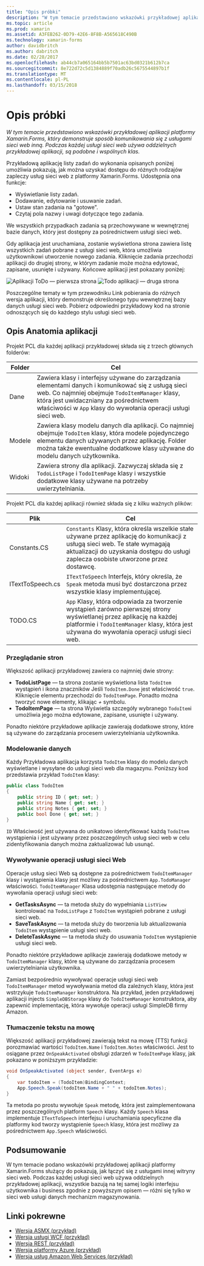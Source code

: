 ```yaml
---
title: "Opis próbki"
description: "W tym temacie przedstawiono wskazówki przykładowej aplikacji platformy Xamarin.Forms, który demonstruje sposób komunikowania się z usługami sieci web inną. Podczas każdej usługi sieci web używa oddzielnych przykładowej aplikacji, są podobne i wspólnych klas."
ms.topic: article
ms.prod: xamarin
ms.assetid: A3FEB262-0D79-42E6-8F8B-A565618C490B
ms.technology: xamarin-forms
author: davidbritch
ms.author: dabritch
ms.date: 02/28/2017
ms.openlocfilehash: ab44cb7a065164bb5b7501ac63bd0321b612b7ca
ms.sourcegitcommit: 8e722d72c5d1384889f70adb26c5675544897b1f
ms.translationtype: MT
ms.contentlocale: pl-PL
ms.lasthandoff: 03/15/2018
---
```

# <a name="understanding-the-sample"></a>Opis próbki

_W tym temacie przedstawiono wskazówki przykładowej aplikacji platformy Xamarin.Forms, który demonstruje sposób komunikowania się z usługami sieci web inną. Podczas każdej usługi sieci web używa oddzielnych przykładowej aplikacji, są podobne i wspólnych klas._

Przykładową aplikację listy zadań do wykonania opisanych poniżej umożliwia pokazują, jak można uzyskać dostępu do różnych rodzajów zapleczy usług sieci web z platformy Xamarin.Forms. Udostępnia ona funkcje:

- Wyświetlanie listy zadań.
- Dodawanie, edytowanie i usuwanie zadań.
- Ustaw stan zadania na "gotowe".
- Czytaj pola nazwy i uwagi dotyczące tego zadania.

We wszystkich przypadkach zadania są przechowywane w wewnętrznej bazie danych, który jest dostępny za pośrednictwem usługi sieci web.

Gdy aplikacja jest uruchamiana, zostanie wyświetlona strona zawiera listę wszystkich zadań pobrane z usługi sieci web, która umożliwia użytkownikowi utworzenie nowego zadania. Kliknięcie zadania przechodzi aplikacji do drugiej strony, w którym zadanie może można edytować, zapisane, usunięte i używany. Końcowe aplikacji jest pokazany poniżej:

![](walkthrough-images/app-example-1.png "Aplikacji ToDo — pierwsza strona")
![](walkthrough-images/app-example-2.png "Todo aplikacji — druga strona")

Poszczególne tematy w tym przewodniku Link pobierania do *różnych* wersja aplikacji, który demonstruje określonego typu wewnętrznej bazy danych usługi sieci web. Pobierz odpowiedni przykładowy kod na stronie odnoszących się do każdego stylu usługi sieci web.

## <a name="understanding-the-application-anatomy"></a>Opis Anatomia aplikacji

Projekt PCL dla każdej aplikacji przykładowej składa się z trzech głównych folderów:

|Folder|Cel|
|--- |--- |
|Dane|Zawiera klasy i interfejsy używane do zarządzania elementami danych i komunikować się z usługą sieci web. Co najmniej obejmuje `TodoItemManager` klasy, która jest uwidaczniany za pośrednictwem właściwości w `App` klasy do wywołania operacji usługi sieci web.|
|Modele|Zawiera klasy modelu danych dla aplikacji. Co najmniej obejmuje `TodoItem` klasy, która modele pojedynczego elementu danych używanych przez aplikację. Folder można także ewentualne dodatkowe klasy używane do modelu danych użytkownika.|
|Widoki|Zawiera strony dla aplikacji. Zazwyczaj składa się z `TodoListPage` i `TodoItemPage` klasy i wszystkie dodatkowe klasy używane na potrzeby uwierzytelniania.|

Projekt PCL dla każdej aplikacji również składa się z kilku ważnych plików:

|Plik|Cel|
|--- |--- |
|Constants.CS|`Constants` Klasy, która określa wszelkie stałe używane przez aplikację do komunikacji z usługą sieci web. Te stałe wymagają aktualizacji do uzyskania dostępu do usługi zaplecza osobiste utworzone przez dostawcę.|
|ITextToSpeech.cs|`ITextToSpeech` Interfejs, który określa, że `Speak` metoda musi być dostarczona przez wszystkie klasy implementującej.|
|TODO.CS|`App` Klasy, która odpowiada za tworzenie wystąpień zarówno pierwszej strony wyświetlanej przez aplikację na każdej platformie i `TodoItemManager` klasy, która jest używana do wywołania operacji usługi sieci web.|

### <a name="viewing-pages"></a>Przeglądanie stron

Większość aplikacji przykładowej zawiera co najmniej dwie strony:

- **TodoListPage** — ta strona zostanie wyświetlona lista `TodoItem` wystąpień i ikona znaczników Jeśli `TodoItem.Done` jest właściwość `true`. Kliknięcie elementu przechodzi do `TodoItemPage`. Ponadto można tworzyć nowe elementy, klikając  *+*  symbolu.
- **TodoItemPage** — ta strona Wyświetla szczegóły wybranego `TodoItem`i umożliwia jego można edytowane, zapisane, usunięte i używany.

Ponadto niektóre przykładowe aplikacje zawierają dodatkowe strony, które są używane do zarządzania procesem uwierzytelniania użytkownika.

### <a name="modeling-the-data"></a>Modelowanie danych

Każdy Przykładowa aplikacja korzysta `TodoItem` klasy do modelu danych wyświetlane i wysyłane do usługi sieci web dla magazynu. Poniższy kod przedstawia przykład `TodoItem` klasy:

```csharp
public class TodoItem
{
    public string ID { get; set; }
    public string Name { get; set; }
    public string Notes { get; set; }
    public bool Done { get; set; }
}
```

`ID` Właściwość jest używana do unikatowo identyfikować każdą `TodoItem` wystąpienia i jest używany przez poszczególnych usług sieci web w celu zidentyfikowania danych można zaktualizować lub usunąć.

### <a name="invoking-web-service-operations"></a>Wywoływanie operacji usługi sieci Web

Operacje usług sieci Web są dostępne za pośrednictwem `TodoItemManager` klasy i wystąpienia klasy jest możliwy za pośrednictwem `App.TodoManager` właściwości. `TodoItemManager` Klasa udostępnia następujące metody do wywołania operacji usługi sieci web:

- **GetTasksAsync** — ta metoda służy do wypełniania `ListView` kontrolować na `TodoListPage` z `TodoItem` wystąpień pobrane z usługi sieci web.
- **SaveTaskAsync** — ta metoda służy do tworzenia lub aktualizowania `TodoItem` wystąpienie usługi sieci web.
- **DeleteTaskAsync** — ta metoda służy do usuwania `TodoItem` wystąpienie usługi sieci web.

Ponadto niektóre przykładowe aplikacje zawierają dodatkowe metody w `TodoItemManager` klasy, które są używane do zarządzania procesem uwierzytelniania użytkownika.

Zamiast bezpośrednio wywoływać operacje usługi sieci web `TodoItemManager` metod wywoływania metod dla zależnych klasy, która jest wstrzykuje `TodoItemManager` konstruktora. Na przykład, jeden przykładowej aplikacji injects `SimpleDBStorage` klasy do `TodoItemManager` konstruktora, aby zapewnić implementację, która wywołuje operacji usługi SimpleDB firmy Amazon.

### <a name="translating-text-to-speech"></a>Tłumaczenie tekstu na mowę

Większość aplikacji przykładowej zawierają tekst na mowę (TTS) funkcji porozmawiać wartości `TodoItem.Name` i `TodoItem.Notes` właściwości. Jest to osiągane przez `OnSpeakActivated` obsługi zdarzeń w `TodoItemPage` klasy, jak pokazano w poniższym przykładzie:

```csharp
void OnSpeakActivated (object sender, EventArgs e)
{
    var todoItem = (TodoItem)BindingContext;
    App.Speech.Speak(todoItem.Name + " " + todoItem.Notes);
}
```

Ta metoda po prostu wywołuje `Speak` metodę, która jest zaimplementowana przez poszczególnych platform `Speech` klasy. Każdy `Speech` klasa implementuje `ITextToSpeech` interfejsu i uruchamiania specyficzne dla platformy kod tworzy wystąpienie `Speech` klasy, która jest możliwy za pośrednictwem `App.Speech` właściwości.

## <a name="summary"></a>Podsumowanie

W tym temacie podano wskazówki przykładowej aplikacji platformy Xamarin.Forms służący do pokazują, jak łączyć się z usługami innej witryny sieci web. Podczas każdej usługi sieci web używa oddzielnych przykładowej aplikacji, wszystkie bazują na tej samej logiki interfejsu użytkownika i business zgodnie z powyższym opisem — różni się tylko w sieci web usługi danych mechanizm magazynowania.


## <a name="related-links"></a>Linki pokrewne

- [Wersja ASMX (przykład)](https://developer.xamarin.com/samples/xamarin-forms/WebServices/TodoASMX)
- [Wersja usługi WCF (przykład)](https://developer.xamarin.com/samples/xamarin-forms/WebServices/TodoWCF)
- [Wersja REST (przykład)](https://developer.xamarin.com/samples/xamarin-forms/WebServices/TodoREST)
- [Wersja platformy Azure (przykład)](https://developer.xamarin.com/samples/xamarin-forms/WebServices/TodoAzure)
- [Wersja usług Amazon Web Services (przykład)](https://developer.xamarin.com/samples/xamarin-forms/WebServices/TodoAWS)
